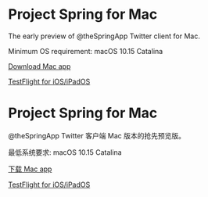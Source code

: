 # Project Spring for Mac
The early preview of @theSpringApp Twitter client for Mac.

Minimum OS requirement: macOS 10.15 Catalina

[Download Mac app](https://github.com/JunyuKuang/Spring-for-Mac/releases/download/64526c6/Spring.zip?dl=1)

[TestFlight for iOS/iPadOS](https://testflight.apple.com/join/cLXi3ov0)

# Project Spring for Mac
@theSpringApp Twitter 客户端 Mac 版本的抢先预览版。

最低系统要求: macOS 10.15 Catalina

[下载 Mac app](https://github.com/JunyuKuang/Spring-for-Mac/releases/download/64526c6/Spring.zip?dl=1)

[TestFlight for iOS/iPadOS](https://testflight.apple.com/join/cLXi3ov0)
